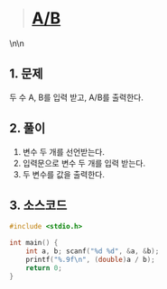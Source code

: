 > # [A/B](https://www.acmicpc.net/problem/1000)
\n\n
## 1. 문제
   두 수 A, B를 입력 받고, A/B를 출력한다.

## 2. 풀이

1. 변수 두 개를 선언받는다.
2. 입력문으로 변수 두 개를 입력 받는다.
3. 두 변수를  값을 출력한다.

## 3. 소스코드 
```c
#include <stdio.h>

int main() {
	int a, b; scanf("%d %d", &a, &b);
	printf("%.9f\n", (double)a / b);
	return 0;
}
```
